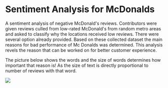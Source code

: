 # Sentiment Analysis for McDonalds

A sentiment analysis of negative McDonald's reviews. Contributors were given reviews culled from low-rated McDonald's from random metro areas and asked to classify why the locations received low reviews. There were several option already provided. Based on these collected dataset the main reasons for bad performance of Mc Donalds was determined. This analysis revels the reason that can be worked on for better customer experience.

The picture below shows the words and the size of words determines how important that reason is! As the size of text is directly proportional to number of reviews with that word.

<img src="https://github.com/amitk0693/Sentiment-Analysis-McDonalds/blob/17789753dbb1c7311312a458daa3e45a11e5dd00/download.png">
